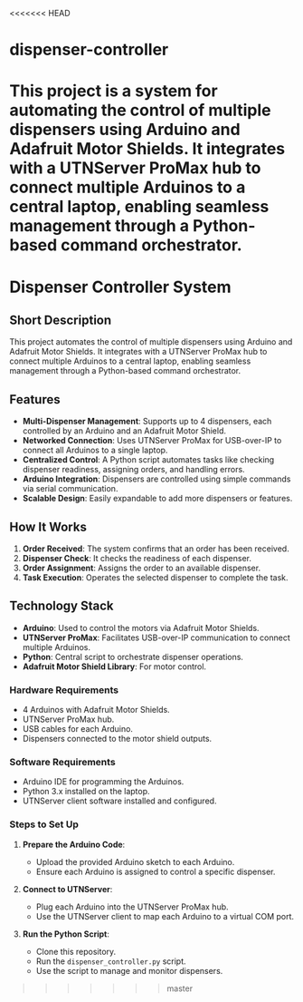 <<<<<<< HEAD
# dispenser-controller
This project is a system for automating the control of multiple dispensers using Arduino and Adafruit Motor Shields. It integrates with a UTNServer ProMax hub to connect multiple Arduinos to a central laptop, enabling seamless management through a Python-based command orchestrator.
=======
# Dispenser Controller System

## Short Description

This project automates the control of multiple dispensers using Arduino and Adafruit Motor Shields. It integrates with a UTNServer ProMax hub to connect multiple Arduinos to a central laptop, enabling seamless management through a Python-based command orchestrator.

## Features

- **Multi-Dispenser Management**: Supports up to 4 dispensers, each controlled by an Arduino and an Adafruit Motor Shield.
- **Networked Connection**: Uses UTNServer ProMax for USB-over-IP to connect all Arduinos to a single laptop.
- **Centralized Control**: A Python script automates tasks like checking dispenser readiness, assigning orders, and handling errors.
- **Arduino Integration**: Dispensers are controlled using simple commands via serial communication.
- **Scalable Design**: Easily expandable to add more dispensers or features.

## How It Works

1. **Order Received**: The system confirms that an order has been received.
2. **Dispenser Check**: It checks the readiness of each dispenser.
3. **Order Assignment**: Assigns the order to an available dispenser.
4. **Task Execution**: Operates the selected dispenser to complete the task.

## Technology Stack

- **Arduino**: Used to control the motors via Adafruit Motor Shields.
- **UTNServer ProMax**: Facilitates USB-over-IP communication to connect multiple Arduinos.
- **Python**: Central script to orchestrate dispenser operations.
- **Adafruit Motor Shield Library**: For motor control.


### Hardware Requirements

- 4 Arduinos with Adafruit Motor Shields.
- UTNServer ProMax hub.
- USB cables for each Arduino.
- Dispensers connected to the motor shield outputs.

### Software Requirements

- Arduino IDE for programming the Arduinos.
- Python 3.x installed on the laptop.
- UTNServer client software installed and configured.

### Steps to Set Up

1. **Prepare the Arduino Code**:
    - Upload the provided Arduino sketch to each Arduino.
    - Ensure each Arduino is assigned to control a specific dispenser.

2. **Connect to UTNServer**:
    - Plug each Arduino into the UTNServer ProMax hub.
    - Use the UTNServer client to map each Arduino to a virtual COM port.

3. **Run the Python Script**:
    - Clone this repository.
    - Run the `dispenser_controller.py` script.
    - Use the script to manage and monitor dispensers.
    
>>>>>>> master
